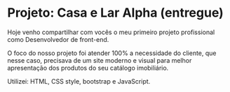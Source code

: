 #  Projeto: Casa e Lar Alpha (entregue)

Hoje venho compartilhar com vocês o meu primeiro projeto profissional como Desenvolvedor de front-end.

O foco do nosso projeto foi atender 100% a necessidade do cliente, que nesse caso, precisava de um site moderno e visual para melhor apresentação dos produtos do seu catálogo imobiliário.

Utilizei: HTML, CSS style, bootstrap e JavaScript.
